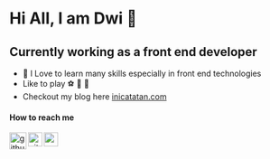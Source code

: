 # Hi All, I am Dwi :wave:	

## Currently working as a front end developer

* 🌱 I Love to learn many skills especially in front end technologies 
* Like to play :soccer: :basketball: :badminton:
* Checkout my blog here [inicatatan.com][website]

#### How to reach me
[<img align="left" width="30px" src="https://github.githubassets.com/images/modules/logos_page/GitHub-Mark.png" alt="github logo"/>][github]
[<img align="left" width="25px" src="https://cdn.jsdelivr.net/npm/simple-icons@v3/icons/instagram.svg" alt="github logo"/>][instagram] 
[<img align="left" width="25px" src="https://cdn.jsdelivr.net/npm/simple-icons@v3/icons/linkedin.svg" />][linkedin]

[website]: https://www.inicatatan.com/
[instagram]: https://www.instagram.com/dwieps
[linkedin]: https://www.linkedin.com/in/dwi-prasetya-a754117a
[github]: https://github.com/dwips
